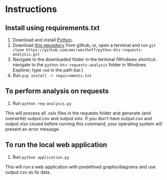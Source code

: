 # Instructions
## Install using requirements.txt
1. Download and install [Python](https://www.python.org/downloads/).
2. Download [this repository](https://github.com/amirwesthoff/python-bts-requests-analysis) from github, or, open a terminal and run `git clone https://github.com/amirwesthoff/python-bts-requests-analysis.git`
3. Navigate to the downloaded folder in the terminal (Windows shortcut: navigate to the `python-bts-requests-analysis` folder in Windows Explorer, type `cmd` in the path bar.)
4. Run `pip install -r requirements.txt`

## To perform analysis on requests
1. Run `python req-analysis.py`

This will process all .xslx files in the requests folder and generate (and overwrite) output.csv and output.xslx. If you don't have output.csv and output.xlsx closed before running this command, your operating system will present an error message.

## To run the local web application
1. Run `python application.py`

This will run a web application with predefined graphs/diagrams and use output.csv as its data.